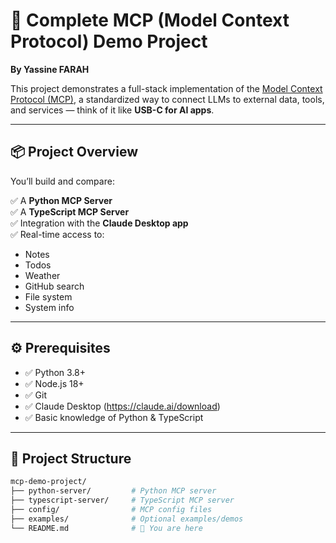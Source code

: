 # 🔌 Complete MCP (Model Context Protocol) Demo Project

**By Yassine FARAH**

This project demonstrates a full-stack implementation of the [Model Context Protocol (MCP)](https://modelcontextprotocol.io), a standardized way to connect LLMs to external data, tools, and services — think of it like **USB-C for AI apps**.

---

## 📦 Project Overview

You’ll build and compare:

✅ A **Python MCP Server**  
✅ A **TypeScript MCP Server**  
✅ Integration with the **Claude Desktop app**  
✅ Real-time access to:
- Notes
- Todos
- Weather
- GitHub search
- File system
- System info

---

## ⚙️ Prerequisites

- ✅ Python 3.8+
- ✅ Node.js 18+
- ✅ Git
- ✅ Claude Desktop (https://claude.ai/download)
- ✅ Basic knowledge of Python & TypeScript

---

## 🧱 Project Structure

```bash
mcp-demo-project/
├── python-server/         # Python MCP server
├── typescript-server/     # TypeScript MCP server
├── config/                # MCP config files
├── examples/              # Optional examples/demos
└── README.md              # 📄 You are here

